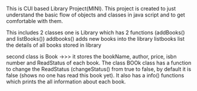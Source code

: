 This is CUI based Library Project(MINI).
This project is created to just understand the basic flow of objects and classes in java script and to get comfortable with them.

This includes 2 classes one is Library which has 2 functions (addBooks() and listBooks())
addbooks() adds new books into the library
listbooks list the details of all books stored in library

second class is Book ->>> it stores the bookName, author, price, isbn number and ReadStatus of each book.
The class BOOk class has a function to change the ReadStatus (changeStatus() from true to false, by default it is false (shows no one has read this book yet).
It also has a info() functions which prints the all information about each book.
